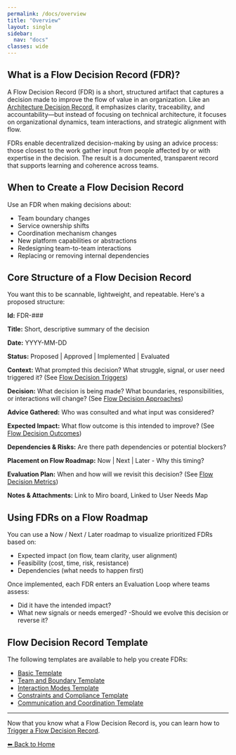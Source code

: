 ```yaml
---
permalink: /docs/overview
title: "Overview"
layout: single
sidebar:
  nav: "docs"
classes: wide
---
```


## What is a Flow Decision Record (FDR)?

A Flow Decision Record (FDR) is a short, structured artifact that captures a decision made to improve the flow of value in an organization. Like an [Architecture Decision Record](https://adr.github.io/), it emphasizes clarity, traceability, and accountability—but instead of focusing on technical architecture, it focuses on organizational dynamics, team interactions, and strategic alignment with flow.

FDRs enable decentralized decision-making by using an advice process: those closest to the work gather input from people affected by or with expertise in the decision. The result is a documented, transparent record that supports learning and coherence across teams.

## When to Create a Flow Decision Record

Use an FDR when making decisions about:

- Team boundary changes
- Service ownership shifts
- Coordination mechanism changes
- New platform capabilities or abstractions
- Redesigning team-to-team interactions
- Replacing or removing internal dependencies

## Core Structure of a Flow Decision Record

You want this to be scannable, lightweight, and repeatable. Here's a proposed structure:

**Id:** FDR-###

**Title:** Short, descriptive summary of the decision

**Date:** YYYY-MM-DD

**Status:** Proposed \| Approved \| Implemented \| Evaluated

**Context:** What prompted this decision? What struggle, signal, or user need triggered it? (See [Flow Decision Triggers](/docs/flow-decision-triggers))

**Decision:** What decision is being made? What boundaries, responsibilities, or interactions will change? (See [Flow Decision Approaches](/docs/flow-decision-approaches))

**Advice Gathered:** Who was consulted and what input was considered?

**Expected Impact:** What flow outcome is this intended to improve? (See [Flow Decision Outcomes](/docs/flow-decision-outcomes))

**Dependencies & Risks:** Are there path dependencies or potential blockers?

**Placement on Flow Roadmap:** Now \| Next \| Later - Why this timing?

**Evaluation Plan:** When and how will we revisit this decision? (See [Flow Decision Metrics](/docs/flow-decision-metrics))

**Notes & Attachments:** Link to Miro board, Linked to User Needs Map

## Using FDRs on a Flow Roadmap

You can use a Now / Next / Later roadmap to visualize prioritized FDRs based on:

- Expected impact (on flow, team clarity, user alignment)
- Feasibility (cost, time, risk, resistance)
- Dependencies (what needs to happen first)

Once implemented, each FDR enters an Evaluation Loop where teams assess:

- Did it have the intended impact?
- What new signals or needs emerged?
-Should we evolve this decision or reverse it?

## Flow Decision Record Template

The following templates are available to help you create FDRs:

- [Basic Template](/docs/templates/FDR-template)
- [Team and Boundary Template](/docs/templates/FDR-template-team-and-boundary)
- [Interaction Modes Template](/docs/templates/FDR-template-interaction-modes)
- [Constraints and Compliance Template](/docs/templates/FDR-template-constraints-and-compliance)
- [Communication and Coordination Template](/docs/templates/FDR-template-communication-and-coordination)

---

Now that you know what a Flow Decision Record is, you can learn how to [Trigger a Flow Decision Record](/docs/flow-decision-triggers).

[⬅ Back to Home](/docs/overview)
